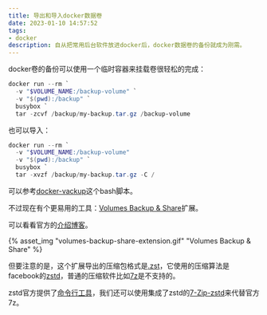 ```yaml
---
title: 导出和导入docker数据卷
date: 2023-01-10 14:57:52
tags:
- docker
description: 自从把常用后台软件放进docker后，docker数据卷的备份就成为刚需。
---
```

docker卷的备份可以使用一个临时容器来挂载卷很轻松的完成：
```powershell
docker run --rm `
  -v "$VOLUME_NAME:/backup-volume" `
  -v "$(pwd):/backup" `
  busybox `
  tar -zcvf /backup/my-backup.tar.gz /backup-volume
```

也可以导入：
```powershell
docker run --rm `
  -v "$VOLUME_NAME:/backup-volume"
  -v "$(pwd):/backup" `
  busybox `
  tar -xvzf /backup/my-backup.tar.gz -C /
```

可以参考[docker-vackup](https://github.com/BretFisher/docker-vackup)这个bash脚本。

不过现在有个更易用的工具：[Volumes Backup & Share](https://hub.docker.com/extensions/docker/volumes-backup-extension)扩展。

可以看看官方的[介绍博客](https://www.docker.com/blog/back-up-and-share-docker-volumes-with-this-extension/)。

{% asset_img "volumes-backup-share-extension.gif" "Volumes Backup & Share" %}

但要注意的是，这个扩展导出的压缩包格式是[.zst](https://docs.fileformat.com/compression/zst/)，它使用的压缩算法是facebook的[zstd](https://github.com/facebook/zstd)，普通的压缩软件比如[7z](https://www.7-zip.org/)是不支持的。

zstd官方提供了[命令行工具](https://github.com/facebook/zstd/releases)，我们还可以使用集成了zstd的[7-Zip-zstd](https://github.com/mcmilk/7-Zip-zstd)来代替官方7z。
